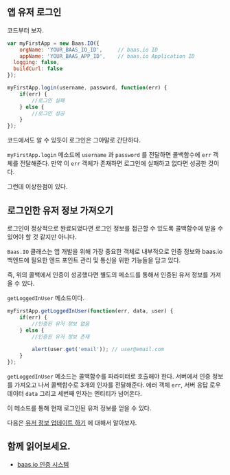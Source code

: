 ## 앱 유저 로그인

코드부터 보자.

``` js
var myFirstApp = new Baas.IO({
	orgName: 'YOUR_BAAS_IO_ID',		// baas.io ID
	appName: 'YOUR_BAAS_APP_ID',	// baas.io Application ID
  logging: false,
  buildCurl: false
});

myFirstApp.login(username, password, function(err) {
	if(err) {
		//로그인 실패	
	} else {
		//로그인 성공
	}
});
```

코드에서도 알 수 있듯이 로그인은 그야말로 간단하다. 

`myFirstApp.login` 메소드에 `username` 과 `password` 를 전달하면 콜백함수에 `err` 객체를 전달해준다.  만약 이 `err` 객체가 존재하면 로그인에 실패하고 없다면 성공한 것이다.

그런데 이상한점이 있다.

## 로그인한 유저 정보 가져오기

로그인이 정상적으로 완료되었다면 로그인 정보를 접근할 수 있도록 콜백함수에 받을 수 있어야 할 것 같지만 아니다.

`Baas.IO` 클래스는 앱 개발을 위해 가장 중요한 객체로 내부적으로 인증 정보와 baas.io 백엔드에 필요한 엔드 포인트 관리 및 통신을 위한 기능들을 담고 있다.

즉, 위의 콜백에서 인증이 성공했다면 별도의 메소드를 통해서 인증된 유저 정보를 가져올 수 있다.

`getLoggedInUser` 메소드이다.

``` js
myFirstApp.getLoggedInUser(function(err, data, user) {
	if(err) {
		//인증된 유저 정보 없음
	} else {
		//인증된 유저 정보 존재
		
		alert(user.get('email')); // user@email.com
	}
});
```

`getLoggedInUser` 메소드는 콜백함수를 파라미터로 호출해야 한다. 서버에서 인증 정보를 가져오고 나서 콜백함수로 3개의 인자를 전달해준다. 에러 객체 `err`, 서버 응답 로우 데이터 `data` 그리고 세번째 인자는 엔티티가 넘어온다.

이 메소드를 통해 현재 로그인된 유저 정보를 얻을 수 있다.

다음은 [유저 정보 업데이트 하기]() 에 대해서 알아보자.

## 함께 읽어보세요.

* [baas.io 인증 시스템](https://baas.io/docs/ko/devguide/authentication.html)